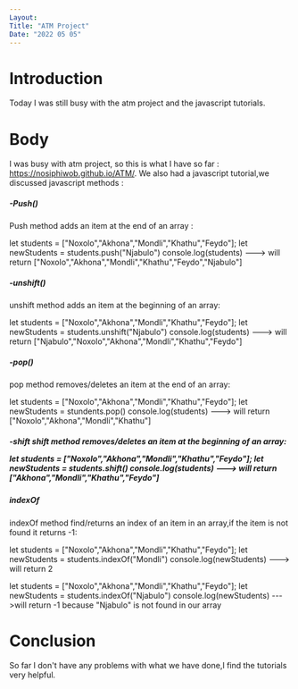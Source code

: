 ```yaml
---
Layout:
Title: "ATM Project"
Date: "2022 05 05"
---
```



# Introduction
Today I was still busy with the atm project and the javascript tutorials.


# Body
I was busy with atm project, so this is what I have so far : https://nosiphiwob.github.io/ATM/. We also had a javascript tutorial,we discussed javascript methods :

<h5>-Push()</h5>
Push method adds an item at the end of an array :

let students = ["Noxolo","Akhona","Mondli","Khathu","Feydo"];
let newStudents = students.push("Njabulo")
console.log(students) ---> will return ["Noxolo","Akhona","Mondli","Khathu","Feydo","Njabulo"]


<h5>-unshift()</h5>
unshift method adds an item at the beginning of an array:

let students = ["Noxolo","Akhona","Mondli","Khathu","Feydo"];
let newStudents = students.unshift("Njabulo")
console.log(students) ---> will return ["Njabulo","Noxolo","Akhona","Mondli","Khathu","Feydo"]


<h5>-pop()</h5>
pop method removes/deletes an item at the end of an array:

let students = ["Noxolo","Akhona","Mondli","Khathu","Feydo"];
let newStudents = stundents.pop()
console.log(students) ---> will return ["Noxolo","Akhona","Mondli","Khathu"]


<h5>-shift</5>
shift method removes/deletes an item at the beginning of an array:

let students = ["Noxolo","Akhona","Mondli","Khathu","Feydo"];
let newStudents = students.shift()
console.log(students) ---> will return ["Akhona","Mondli","Khathu","Feydo"]


<h5>indexOf</h5>
indexOf method find/returns an index of an item in an array,if the item is not found it returns -1:

let students = ["Noxolo","Akhona","Mondli","Khathu","Feydo"];
let newStudents = students.indexOf("Mondli")
console.log(newStudents) ---> will return 2

let students = ["Noxolo","Akhona","Mondli","Khathu","Feydo"];
let newStudents = students.indexOf("Njabulo")
console.log(newStudents) --->will return -1 because "Njabulo" is not found in our array

# Conclusion
So far I don't have any problems with what we have done,I find the tutorials very helpful.
